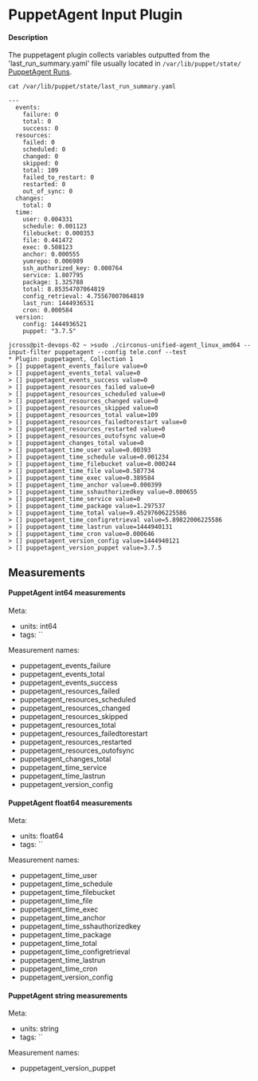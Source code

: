 # PuppetAgent Input Plugin

#### Description

The puppetagent plugin collects variables outputted from the 'last_run_summary.yaml' file
usually located in `/var/lib/puppet/state/`
[PuppetAgent Runs](https://puppet.com/blog/puppet-monitoring-how-to-monitor-success-or-failure-of-puppet-runs/).

```
cat /var/lib/puppet/state/last_run_summary.yaml

---
  events:
    failure: 0
    total: 0
    success: 0
  resources:
    failed: 0
    scheduled: 0
    changed: 0
    skipped: 0
    total: 109
    failed_to_restart: 0
    restarted: 0
    out_of_sync: 0
  changes:
    total: 0
  time:
    user: 0.004331
    schedule: 0.001123
    filebucket: 0.000353
    file: 0.441472
    exec: 0.508123
    anchor: 0.000555
    yumrepo: 0.006989
    ssh_authorized_key: 0.000764
    service: 1.807795
    package: 1.325788
    total: 8.85354707064819
    config_retrieval: 4.75567007064819
    last_run: 1444936531
    cron: 0.000584
  version:
    config: 1444936521
    puppet: "3.7.5"
```

```
jcross@pit-devops-02 ~ >sudo ./circonus-unified-agent_linux_amd64 --input-filter puppetagent --config tele.conf --test
* Plugin: puppetagent, Collection 1
> [] puppetagent_events_failure value=0
> [] puppetagent_events_total value=0
> [] puppetagent_events_success value=0
> [] puppetagent_resources_failed value=0
> [] puppetagent_resources_scheduled value=0
> [] puppetagent_resources_changed value=0
> [] puppetagent_resources_skipped value=0
> [] puppetagent_resources_total value=109
> [] puppetagent_resources_failedtorestart value=0
> [] puppetagent_resources_restarted value=0
> [] puppetagent_resources_outofsync value=0
> [] puppetagent_changes_total value=0
> [] puppetagent_time_user value=0.00393
> [] puppetagent_time_schedule value=0.001234
> [] puppetagent_time_filebucket value=0.000244
> [] puppetagent_time_file value=0.587734
> [] puppetagent_time_exec value=0.389584
> [] puppetagent_time_anchor value=0.000399
> [] puppetagent_time_sshauthorizedkey value=0.000655
> [] puppetagent_time_service value=0
> [] puppetagent_time_package value=1.297537
> [] puppetagent_time_total value=9.45297606225586
> [] puppetagent_time_configretrieval value=5.89822006225586
> [] puppetagent_time_lastrun value=1444940131
> [] puppetagent_time_cron value=0.000646
> [] puppetagent_version_config value=1444940121
> [] puppetagent_version_puppet value=3.7.5
```

## Measurements

#### PuppetAgent int64 measurements

Meta:

- units: int64
- tags: ``

Measurement names:

- puppetagent_events_failure
- puppetagent_events_total
- puppetagent_events_success
- puppetagent_resources_failed
- puppetagent_resources_scheduled
- puppetagent_resources_changed
- puppetagent_resources_skipped
- puppetagent_resources_total
- puppetagent_resources_failedtorestart
- puppetagent_resources_restarted
- puppetagent_resources_outofsync
- puppetagent_changes_total
- puppetagent_time_service
- puppetagent_time_lastrun
- puppetagent_version_config

#### PuppetAgent float64 measurements

Meta:

- units: float64
- tags: ``

Measurement names:

- puppetagent_time_user
- puppetagent_time_schedule
- puppetagent_time_filebucket
- puppetagent_time_file
- puppetagent_time_exec
- puppetagent_time_anchor
- puppetagent_time_sshauthorizedkey
- puppetagent_time_package
- puppetagent_time_total
- puppetagent_time_configretrieval
- puppetagent_time_lastrun
- puppetagent_time_cron
- puppetagent_version_config

#### PuppetAgent string measurements

Meta:

- units: string
- tags: ``

Measurement names:

- puppetagent_version_puppet
